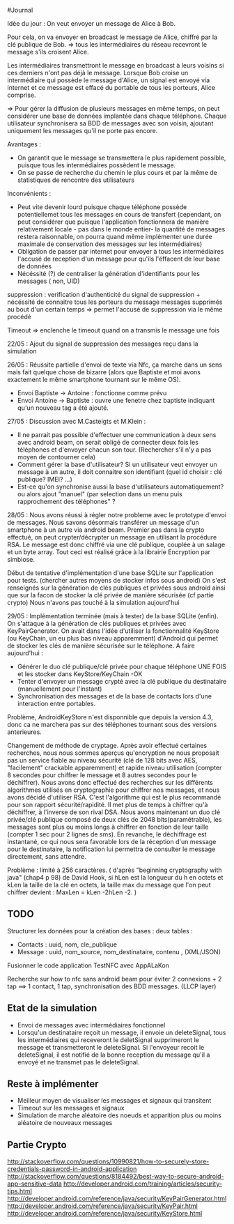 #Journal

Idée du jour : 
On veut envoyer un message de Alice à Bob. 

Pour cela, on va envoyer en broadcast le message de Alice, chiffré par la clé publique de Bob.
=> tous les intermédiaires du réseau recevront le message s'ils croisent Alice.

Les intermédiaires transmettront le message en broadcast à leurs voisins si ces derniers n'ont pas déjà le message. 
Lorsque Bob croise un intermédiaire qui possède le message d'Alice, un signal est envoyé via internet et ce message 
est effacé du portable de tous les porteurs, Alice comprise.

=> Pour gérer la diffusion de plusieurs messages en même temps, on peut considérer une base de données implantée dans chaque téléphone.
Chaque utilisateur synchronisera sa BDD de messages avec son voisin, ajoutant uniquement les messages qu'il ne porte pas encore.

Avantages :
  - On garantit que le message se transmettera le plus rapidement possible, puisque tous les intermédiaires possèdent le message.
  - On se passe de recherche du chemin le plus cours et par la même de statistiques de rencontre des utilisateurs
  
Inconvénients :
  - Peut vite devenir lourd puisque chaque téléphone possède potentiellemet tous les messages en cours de transfert (cependant, on peut considérer que puisque l'application fonctionnera de manière relativement locale - pas dans le monde entier- la quantité de messages restera raisonnable, on pourra quand même implémenter une durée maximale de conservation des messages sur les intermédiaires)
  - Obligation de passer par internet pour envoyer à tous les intermédiaires l'accusé de reception d'un message pour qu'ils l'éffacent de leur base de données
  - Nécéssité (?) de centraliser la génération d'identifiants pour les messages ( non, UID)


suppression : verification d'authenticité du signal de suppression + nécéssité de connaitre tous les porteurs du message
messages supprimés au bout d'un certain temps => permet l'accusé de suppression via le même procédé


Timeout => enclenche le timeout quand on a transmis le message une fois

22/05 : Ajout du signal de suppression des messages reçu dans la simulation

26/05 : Réussite partielle d'envoi de texte via Nfc, ça marche dans un sens mais fait quelque chose de bizarre (alors que Baptiste et moi avons exactement le même smartphone tournant sur le même OS). 
- Envoi Baptiste -> Antoine : fonctionne comme prévu
- Envoi Antoine -> Baptiste : ouvre une fenetre chez baptiste indiquant qu'un nouveau tag a été ajouté.

27/05 : Discussion avec M.Casteigts et M.Klein :
- Il ne parrait pas possible d'effectuer une communication à deux sens avec android beam, on serait obligé de connecter deux fois les téléphones et d'envoyer chacun son tour. (Rechercher s'il n'y a pas moyen de contourner cela) 
- Comment gérer la base d'utilisateur? Si un utilisateur veut envoyer un message à un autre, il doit connaitre son identifiant (quel id choisir : clé publique? IMEI? ...) 
- Est-ce qu'on synchronise aussi la base d'utilisateurs automatiquement? ou alors ajout "manuel" (par selection dans un menu puis rapprochement des téléphones" ?


28/05 : Nous avons réussi à régler notre probleme avec le prototype d'envoi de messages. Nous savons désormais transférer un message d'un smartphone à un autre via android beam.
Premier pas dans la crypto effectué, on peut crypter/décrypter un message en utilisant la procédure RSA. Le message est donc chiffré via une clé publique, couplée à un salage et un byte array. Tout ceci est réalisé grâce à la librairie Encryption par simbiose.

Début de tentative d'implémentation d'une base SQLite sur l'application pour tests. (chercher autres moyens de stocker infos sous android) 
On s'est renseignés sur la génération de clés publiques et privées sous android ainsi que sur la facon de stocker la clé privée de manière sécurisée (cf partie crypto)
Nous n'avons pas touché à la simulation aujourd'hui

29/05 : Implémentation terminée (mais à tester) de la base SQLite (enfin). On s'attaque à la génération de clés publiques et privées avec KeyPairGenerator. On avait dans l'idée d'utiliser la fonctionnalité KeyStore (ou KeyChain, un eu plus bas niveau apparemment) d'Android qui permet de stocker les clés de manière sécurisée sur le téléphone.
A faire aujourd'hui :
- Générer le duo clé publique/clé privée pour chaque téléphone UNE FOIS et les stocker dans KeyStore/KeyChain -OK 
- Tenter d'envoyer un message crypté avec la clé publique du destinataire (manuellement pour l'instant)
- Synchronisation des messages et de la base de contacts lors d'une interaction entre portables.


Problème, AndroidKeyStore n'est disponnible que depuis la version 4.3, donc ca ne marchera pas sur des téléphones tournant sous des versions anterieures.

Changement de méthode de cryptage. Après avoir effectué certaines recherches, nous nous sommes aperçus qu'encryption ne nous proposait pas un service fiable au niveau sécurité (clé de 128 bits avec AES, "facilement" crackable apparemment) et rapide niveau utilisation (compter 8 secondes pour chiffrer le message et 8 autres secondes pour le déchiffrer). Nous avons donc effectué des recherches sur les différents algorithmes utilisés en cryptographie pour chiffrer nos messages, et nous avons décidé d'utiliser RSA. C'est l'algorithme qui est le plus recommandé pour son rapport sécurité/rapidité. Il met plus de temps à chiffrer qu'à déchiffrer, à l'inverse de son rival DSA. Nous avons maintenant un duo clé privée/clé publique composé de deux clés de 2048 bits(paramétrable), les messages sont plus ou moins longs à chiffrer en fonction de leur taille (compter 1 sec pour 2 lignes de sms). En revanche, le déchiffrage est instantané, ce qui nous sera favorable lors de la réception d'un message pour le destinataire, la notification lui permettra de consulter le message directement, sans attendre.

Problème : limité à 256 caractères.
( d'après "beginning cryptography with java" (chap4 p 98) de David Hook, si hLen est la longueur du h en octets et kLen la taille de la clé en octets, la taille max du message que l'on peut chiffrer devient : 
MaxLen = kLen -2hLen -2.
)

TODO
---------------------
Structurer les données pour la création des bases : deux tables :
- Contacts : uuid, nom, cle_publique
- Message : uuid, nom_source, nom_destinataire, contenu ,  (XML/JSON)

Fusionner le code application TestNFC avec AppALaKon

Recherche sur how to nfc sans android beam pour éviter 2 connexions + 2 tap ==> 1 contact, 1 tap, synchronisation des BDD messages. (LLCP layer)




Etat de la simulation 
---------------------
- Envoi de messages avec intermédiaires fonctionnel
- Lorsqu'un destinataire reçoit un message, il envoie un deleteSignal, tous les intermédiaires qui receveront le deletSignal supprimeront le message et transmetteront le deleteSignal. Si l'envoyeur recoit le deleteSignal, il est notifié de la bonne reception du message qu'il a envoyé et ne transmet pas le deleteSignal. 

Reste à implémenter 
-------------------
- Meilleur moyen de visualiser les messages et signaux qui transitent
- Timeout sur les messages et signaux
- Simulation de marche aléatoire des noeuds et apparition plus ou moins aléatoire de nouveaux messages


Partie Crypto
------------------- 
http://stackoverflow.com/questions/10990821/how-to-securely-store-credentials-password-in-android-application
http://stackoverflow.com/questions/8184492/best-way-to-secure-android-app-sensitive-data
http://developer.android.com/training/articles/security-tips.html
http://developer.android.com/reference/java/security/KeyPairGenerator.html
http://developer.android.com/reference/java/security/KeyPair.html
http://developer.android.com/reference/java/security/KeyStore.html
